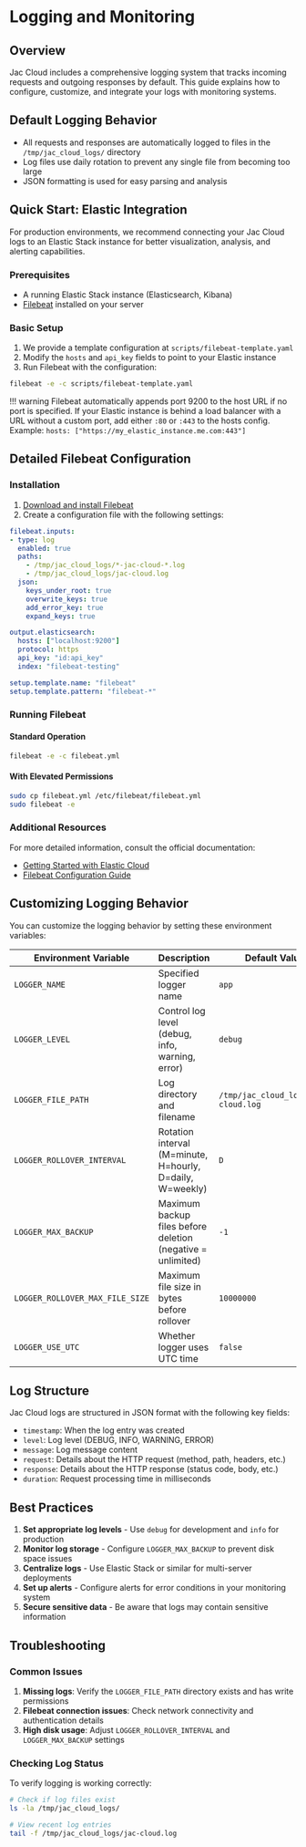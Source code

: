 # Logging and Monitoring

## Overview

Jac Cloud includes a comprehensive logging system that tracks incoming requests and outgoing responses by default. This guide explains how to configure, customize, and integrate your logs with monitoring systems.

## Default Logging Behavior

- All requests and responses are automatically logged to files in the `/tmp/jac_cloud_logs/` directory
- Log files use daily rotation to prevent any single file from becoming too large
- JSON formatting is used for easy parsing and analysis

## Quick Start: Elastic Integration

For production environments, we recommend connecting your Jac Cloud logs to an Elastic Stack instance for better visualization, analysis, and alerting capabilities.

### Prerequisites

- A running Elastic Stack instance (Elasticsearch, Kibana)
- [Filebeat](https://www.elastic.co/downloads/beats/filebeat) installed on your server

### Basic Setup

1. We provide a template configuration at `scripts/filebeat-template.yaml`
2. Modify the `hosts` and `api_key` fields to point to your Elastic instance
3. Run Filebeat with the configuration:

```bash
filebeat -e -c scripts/filebeat-template.yaml
```

!!! warning
    Filebeat automatically appends port 9200 to the host URL if no port is specified. If your Elastic instance is behind a load balancer with a URL without a custom port, add either `:80` or `:443` to the hosts config.
    Example: `hosts: ["https://my_elastic_instance.me.com:443"]`

## Detailed Filebeat Configuration

### Installation

1. [Download and install Filebeat](https://www.elastic.co/downloads/beats/filebeat)
2. Create a configuration file with the following settings:

```yml
filebeat.inputs:
- type: log
  enabled: true
  paths:
    - /tmp/jac_cloud_logs/*-jac-cloud-*.log
    - /tmp/jac_cloud_logs/jac-cloud.log
  json:
    keys_under_root: true
    overwrite_keys: true
    add_error_key: true
    expand_keys: true

output.elasticsearch:
  hosts: ["localhost:9200"]
  protocol: https
  api_key: "id:api_key"
  index: "filebeat-testing"

setup.template.name: "filebeat"
setup.template.pattern: "filebeat-*"
```

### Running Filebeat

#### Standard Operation
```bash
filebeat -e -c filebeat.yml
```

#### With Elevated Permissions
```bash
sudo cp filebeat.yml /etc/filebeat/filebeat.yml
sudo filebeat -e
```

### Additional Resources

For more detailed information, consult the official documentation:
- [Getting Started with Elastic Cloud](https://www.elastic.co/guide/en/cloud/current/ec-getting-started-search-use-cases-python-logs.html)
- [Filebeat Configuration Guide](https://www.elastic.co/guide/en/beats/filebeat/current/configuring-howto-filebeat.html)

## Customizing Logging Behavior

You can customize the logging behavior by setting these environment variables:

| **Environment Variable** | **Description** | **Default Value** |
|--------------------------|-----------------|-------------------|
| `LOGGER_NAME` | Specified logger name | `app` |
| `LOGGER_LEVEL` | Control log level (debug, info, warning, error) | `debug` |
| `LOGGER_FILE_PATH` | Log directory and filename | `/tmp/jac_cloud_logs/jac-cloud.log` |
| `LOGGER_ROLLOVER_INTERVAL` | Rotation interval (M=minute, H=hourly, D=daily, W=weekly) | `D` |
| `LOGGER_MAX_BACKUP` | Maximum backup files before deletion (negative = unlimited) | `-1` |
| `LOGGER_ROLLOVER_MAX_FILE_SIZE` | Maximum file size in bytes before rollover | `10000000` |
| `LOGGER_USE_UTC` | Whether logger uses UTC time | `false` |

## Log Structure

Jac Cloud logs are structured in JSON format with the following key fields:

- `timestamp`: When the log entry was created
- `level`: Log level (DEBUG, INFO, WARNING, ERROR)
- `message`: Log message content
- `request`: Details about the HTTP request (method, path, headers, etc.)
- `response`: Details about the HTTP response (status code, body, etc.)
- `duration`: Request processing time in milliseconds

## Best Practices

1. **Set appropriate log levels** - Use `debug` for development and `info` for production
2. **Monitor log storage** - Configure `LOGGER_MAX_BACKUP` to prevent disk space issues
3. **Centralize logs** - Use Elastic Stack or similar for multi-server deployments
4. **Set up alerts** - Configure alerts for error conditions in your monitoring system
5. **Secure sensitive data** - Be aware that logs may contain sensitive information

## Troubleshooting

### Common Issues

1. **Missing logs**: Verify the `LOGGER_FILE_PATH` directory exists and has write permissions
2. **Filebeat connection issues**: Check network connectivity and authentication details
3. **High disk usage**: Adjust `LOGGER_ROLLOVER_INTERVAL` and `LOGGER_MAX_BACKUP` settings

### Checking Log Status

To verify logging is working correctly:

```bash
# Check if log files exist
ls -la /tmp/jac_cloud_logs/

# View recent log entries
tail -f /tmp/jac_cloud_logs/jac-cloud.log
```